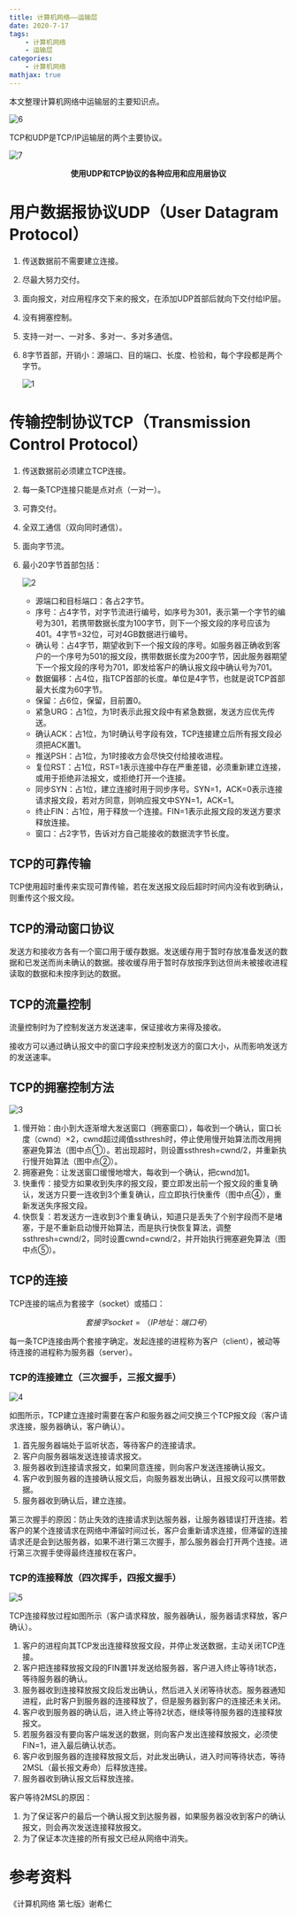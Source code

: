 ```yaml
---
title: 计算机网络——运输层
date: 2020-7-17
tags: 
	- 计算机网络
	- 运输层
categories:
	- 计算机网络
mathjax: true
---
```


本文整理计算机网络中运输层的主要知识点。

<!--more-->

![6](../images/%E8%AE%A1%E7%AE%97%E6%9C%BA%E7%BD%91%E7%BB%9C%E2%80%94%E2%80%94%E8%BF%90%E8%BE%93%E5%B1%82/6.png)

TCP和UDP是TCP/IP运输层的两个主要协议。

![7](../images/%E8%AE%A1%E7%AE%97%E6%9C%BA%E7%BD%91%E7%BB%9C%E2%80%94%E2%80%94%E8%BF%90%E8%BE%93%E5%B1%82/7.png)

<center><b>使用UDP和TCP协议的各种应用和应用层协议</b></center>

# 用户数据报协议UDP（User Datagram Protocol）

1. 传送数据前不需要建立连接。

2. 尽最大努力交付。

3. 面向报文，对应用程序交下来的报文，在添加UDP首部后就向下交付给IP层。

4. 没有拥塞控制。

5. 支持一对一、一对多、多对一、多对多通信。

6. 8字节首部，开销小：源端口、目的端口、长度、检验和，每个字段都是两个字节。

   ![1](../images/%E8%AE%A1%E7%AE%97%E6%9C%BA%E7%BD%91%E7%BB%9C%E2%80%94%E2%80%94%E8%BF%90%E8%BE%93%E5%B1%82/1-1597984821765.png)

# 传输控制协议TCP（Transmission Control Protocol）

1. 传送数据前必须建立TCP连接。

2. 每一条TCP连接只能是点对点（一对一）。

3. 可靠交付。

4. 全双工通信（双向同时通信）。

5. 面向字节流。

6. 最小20字节首部包括：

   ![2](../images/%E8%AE%A1%E7%AE%97%E6%9C%BA%E7%BD%91%E7%BB%9C%E2%80%94%E2%80%94%E8%BF%90%E8%BE%93%E5%B1%82/2.png)

   - 源端口和目标端口：各占2字节。
   - 序号：占4字节，对字节流进行编号，如序号为301，表示第一个字节的编号为301，若携带数据长度为100字节，则下一个报文段的序号应该为401。4字节=32位，可对4GB数据进行编号。
   - 确认号：占4字节，期望收到下一个报文段的序号。如服务器正确收到客户的一个序号为501的报文段，携带数据长度为200字节，因此服务器期望下一个报文段的序号为701，即发给客户的确认报文段中确认号为701。
   - 数据偏移：占4位，指TCP首部的长度。单位是4字节，也就是说TCP首部最大长度为60字节。
   - 保留：占6位，保留，目前置0。
   - 紧急URG：占1位，为1时表示此报文段中有紧急数据，发送方应优先传送。
   - 确认ACK：占1位，为1时确认号字段有效，TCP连接建立后所有报文段必须把ACK置1。
   - 推送PSH：占1位，为1时接收方会尽快交付给接收进程。
   - 复位RST：占1位，RST=1表示连接中存在严重差错，必须重新建立连接，或用于拒绝非法报文，或拒绝打开一个连接。
   - 同步SYN：占1位，建立连接时用于同步序号。SYN=1，ACK=0表示连接请求报文段，若对方同意，则响应报文中SYN=1，ACK=1。
   - 终止FIN：占1位，用于释放一个连接。FIN=1表示此报文段的发送方要求释放连接。
   - 窗口：占2字节，告诉对方自己能接收的数据流字节长度。

## TCP的可靠传输

TCP使用超时重传来实现可靠传输，若在发送报文段后超时时间内没有收到确认，则重传这个报文段。

## TCP的滑动窗口协议

发送方和接收方各有一个窗口用于缓存数据。发送缓存用于暂时存放准备发送的数据和已发送而尚未确认的数据。接收缓存用于暂时存放按序到达但尚未被接收进程读取的数据和未按序到达的数据。

## TCP的流量控制

流量控制时为了控制发送方发送速率，保证接收方来得及接收。

接收方可以通过确认报文中的窗口字段来控制发送方的窗口大小，从而影响发送方的发送速率。

## TCP的拥塞控制方法

![3](../images/%E8%AE%A1%E7%AE%97%E6%9C%BA%E7%BD%91%E7%BB%9C%E2%80%94%E2%80%94%E8%BF%90%E8%BE%93%E5%B1%82/3.png)

1. 慢开始：由小到大逐渐增大发送窗口（拥塞窗口），每收到一个确认，窗口长度（cwnd）×2，cwnd超过阈值ssthresh时，停止使用慢开始算法而改用拥塞避免算法（图中点①）。若出现超时，则设置ssthresh=cwnd/2，并重新执行慢开始算法（图中点②）。
2. 拥塞避免：让发送窗口缓慢地增大，每收到一个确认，把cwnd加1。
3. 快重传：接受方如果收到失序的报文段，要立即发出前一个报文段的重复确认，发送方只要一连收到3个重复确认，应立即执行快重传（图中点④），重新发送失序报文段。
4. 快恢复：若发送方一连收到3个重复确认，知道只是丢失了个别字段而不是堵塞，于是不重新启动慢开始算法，而是执行快恢复算法，调整ssthresh=cwnd/2，同时设置cwnd=cwnd/2，并开始执行拥塞避免算法（图中点⑤）。

## TCP的连接

TCP连接的端点为套接字（socket）或插口：

$$ 套接字socket=（IP地址：端口号） $$

每一条TCP连接由两个套接字确定。发起连接的进程称为客户（client），被动等待连接的进程称为服务器（server）。

### TCP的连接建立（三次握手，三报文握手）

![4](../images/%E8%AE%A1%E7%AE%97%E6%9C%BA%E7%BD%91%E7%BB%9C%E2%80%94%E2%80%94%E8%BF%90%E8%BE%93%E5%B1%82/4.png)

如图所示，TCP建立连接时需要在客户和服务器之间交换三个TCP报文段（客户请求连接，服务器确认，客户确认）。

1. 首先服务器端处于监听状态，等待客户的连接请求。
2. 客户向服务器端发送连接请求报文。
3. 服务器收到连接请求报文，如果同意连接，则向客户发送连接确认报文。
4. 客户收到服务器的连接确认报文后，向服务器发出确认，且报文段可以携带数据。
5. 服务器收到确认后，建立连接。

第三次握手的原因：防止失效的连接请求到达服务器，让服务器错误打开连接。若客户的某个连接请求在网络中滞留时间过长，客户会重新请求连接，但滞留的连接请求还是会到达服务器，如果不进行第三次握手，那么服务器会打开两个连接。进行第三次握手使得最终连接权在客户。

### TCP的连接释放（四次挥手，四报文握手）

![5](../images/%E8%AE%A1%E7%AE%97%E6%9C%BA%E7%BD%91%E7%BB%9C%E2%80%94%E2%80%94%E8%BF%90%E8%BE%93%E5%B1%82/5.png)

TCP连接释放过程如图所示（客户请求释放，服务器确认，服务器请求释放，客户确认）。

1. 客户的进程向其TCP发出连接释放报文段，并停止发送数据，主动关闭TCP连接。
2. 客户把连接释放报文段的FIN置1并发送给服务器，客户进入终止等待1状态，等待服务器的确认。
3. 服务器收到连接释放报文段后发出确认，然后进入关闭等待状态。服务器通知进程，此时客户到服务器的连接释放了，但是服务器到客户的连接还未关闭。
4. 客户收到服务器的确认后，进入终止等待2状态，继续等待服务器的连接释放报文。
5. 若服务器没有要向客户端发送的数据，则向客户发出连接释放报文，必须使FIN=1，进入最后确认状态。
6. 客户收到服务器的连接释放报文后，对此发出确认，进入时间等待状态，等待2MSL（最长报文寿命）后释放连接。
7. 服务器收到确认报文后释放连接。

客户等待2MSL的原因：

1. 为了保证客户的最后一个确认报文到达服务器，如果服务器没收到客户的确认报文，则会再次发送连接释放报文。
2. 为了保证本次连接的所有报文已经从网络中消失。

# 参考资料

《计算机网络 第七版》谢希仁